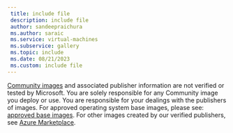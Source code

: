 ```yaml
---
 title: include file
 description: include file
 author: sandeepraichura
 ms.author: saraic
 ms.service: virtual-machines
 ms.subservice: gallery
 ms.topic: include
 ms.date: 08/21/2023
 ms.custom: include file
---
```


[Community images](../share-gallery-community.md) and associated publisher information are not verified or tested by Microsoft. You are solely responsible for any Community image you deploy or use. You are responsible for your dealings with the publishers of images. For approved operating system base images, please see: [approved base images](https://go.microsoft.com/fwlink/?linkid=2245050). For other images created by our verified publishers, see [Azure Marketplace](https://go.microsoft.com/fwlink/?LinkId=2243198).
